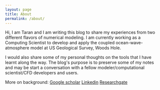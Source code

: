 ```yaml
---
layout: page
title: About
permalink: /about/
---
```



Hi, I am Taran and I am writing this blog to share my experiences from two different flavors of numerical modeling. I am currently working as a Computing Scientist to develop and apply the coupled ocean-wave-atmosphere model at US Geological Survey, Woods Hole. 

I would also share some of my personal thoughts on the tools that I have learnt along the way. The blog's purpose is to preserve some of my notes and may be start a conversation with a fellow modeler/computational scientist/CFD developers and users.

More on background:
[Google scholar](https://scholar.google.com/citations?user=4t-6LfUAAAAJ&hl=en)
[Linkedin]()
[Researchgate](https://www.researchgate.net/profile/Tarandeep-Kalra-2)



